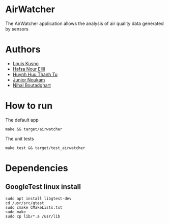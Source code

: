 # AirWatcher
The AirWatcher application allows the analysis of air quality data generated by sensors

# Authors
- [Louis Kusno](https://github.com/howdrox/)
- [Hafsa Nour Ellil](https://github.com/violetwings)
- [Huynh Huu Thanh Tu](https://github.com/hhttu)
- [Junior Noukam](https://github.com/NkmJunior)
- [Nihal Boutadghart](https://github.com/nihalbgt)

# How to run

The default app
```
make && target/airwatcher
```

The unit tests
```
make test && target/test_airwatcher
```

# Dependencies

## GoogleTest linux install
```
sudo apt install libgtest-dev
cd /usr/src/gtest
sudo cmake CMakeLists.txt
sudo make
sudo cp lib/*.a /usr/lib
```